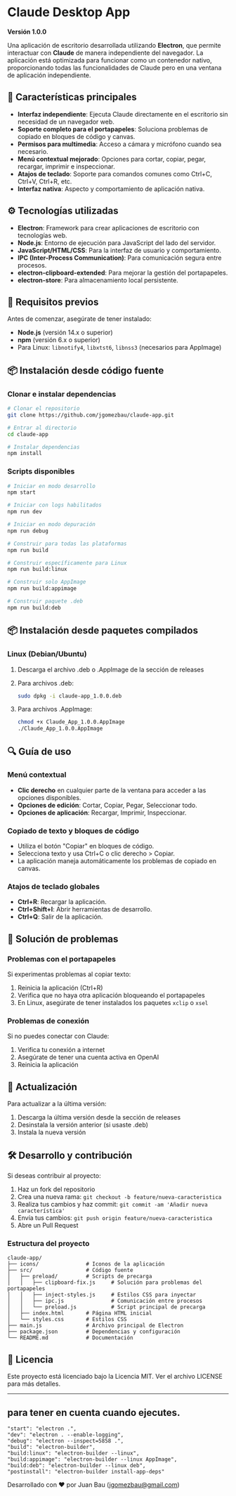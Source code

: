 # Claude Desktop App

**Versión 1.0.0**

Una aplicación de escritorio desarrollada utilizando **Electron**, que permite interactuar con **Claude** de manera independiente del navegador. La aplicación está optimizada para funcionar como un contenedor nativo, proporcionando todas las funcionalidades de Claude pero en una ventana de aplicación independiente.

## 🚀 Características principales

- **Interfaz independiente**: Ejecuta Claude directamente en el escritorio sin necesidad de un navegador web.
- **Soporte completo para el portapapeles**: Soluciona problemas de copiado en bloques de código y canvas.
- **Permisos para multimedia**: Acceso a cámara y micrófono cuando sea necesario.
- **Menú contextual mejorado**: Opciones para cortar, copiar, pegar, recargar, imprimir e inspeccionar.
- **Atajos de teclado**: Soporte para comandos comunes como Ctrl+C, Ctrl+V, Ctrl+R, etc.
- **Interfaz nativa**: Aspecto y comportamiento de aplicación nativa.

## ⚙️ Tecnologías utilizadas

- **Electron**: Framework para crear aplicaciones de escritorio con tecnologías web.
- **Node.js**: Entorno de ejecución para JavaScript del lado del servidor.
- **JavaScript/HTML/CSS**: Para la interfaz de usuario y comportamiento.
- **IPC (Inter-Process Communication)**: Para comunicación segura entre procesos.
- **electron-clipboard-extended**: Para mejorar la gestión del portapapeles.
- **electron-store**: Para almacenamiento local persistente.

## 🔧 Requisitos previos

Antes de comenzar, asegúrate de tener instalado:

- **Node.js** (versión 14.x o superior)
- **npm** (versión 6.x o superior)
- Para Linux: `libnotify4`, `libxtst6`, `libnss3` (necesarios para AppImage)

## 📦 Instalación desde código fuente

### Clonar e instalar dependencias

```bash
# Clonar el repositorio
git clone https://github.com/jgomezbau/claude-app.git

# Entrar al directorio
cd claude-app

# Instalar dependencias
npm install
```

### Scripts disponibles

```bash
# Iniciar en modo desarrollo
npm start

# Iniciar con logs habilitados
npm run dev

# Iniciar en modo depuración
npm run debug

# Construir para todas las plataformas
npm run build

# Construir específicamente para Linux
npm run build:linux

# Construir solo AppImage
npm run build:appimage

# Construir paquete .deb
npm run build:deb
```

## 📦 Instalación desde paquetes compilados

### Linux (Debian/Ubuntu)

1. Descarga el archivo .deb o .AppImage de la sección de releases
2. Para archivos .deb:
   ```bash
   sudo dpkg -i claude-app_1.0.0.deb
   ```

3. Para archivos .AppImage:
   ```bash
   chmod +x Claude_App_1.0.0.AppImage
   ./Claude_App_1.0.0.AppImage
   ```

## 🔍 Guía de uso

### Menú contextual
- **Clic derecho** en cualquier parte de la ventana para acceder a las opciones disponibles.
- **Opciones de edición**: Cortar, Copiar, Pegar, Seleccionar todo.
- **Opciones de aplicación**: Recargar, Imprimir, Inspeccionar.

### Copiado de texto y bloques de código
- Utiliza el botón "Copiar" en bloques de código.
- Selecciona texto y usa Ctrl+C o clic derecho > Copiar.
- La aplicación maneja automáticamente los problemas de copiado en canvas.

### Atajos de teclado globales
- **Ctrl+R**: Recargar la aplicación.
- **Ctrl+Shift+I**: Abrir herramientas de desarrollo.
- **Ctrl+Q**: Salir de la aplicación.

## 🧪 Solución de problemas

### Problemas con el portapapeles
Si experimentas problemas al copiar texto:
1. Reinicia la aplicación (Ctrl+R)
2. Verifica que no haya otra aplicación bloqueando el portapapeles
3. En Linux, asegúrate de tener instalados los paquetes `xclip` o `xsel`

### Problemas de conexión
Si no puedes conectar con Claude:
1. Verifica tu conexión a internet
2. Asegúrate de tener una cuenta activa en OpenAI
3. Reinicia la aplicación

## 🔄 Actualización

Para actualizar a la última versión:

1. Descarga la última versión desde la sección de releases
2. Desinstala la versión anterior (si usaste .deb)
3. Instala la nueva versión

## 🛠️ Desarrollo y contribución

Si deseas contribuir al proyecto:

1. Haz un fork del repositorio
2. Crea una nueva rama: `git checkout -b feature/nueva-caracteristica`
3. Realiza tus cambios y haz commit: `git commit -am 'Añadir nueva característica'`
4. Envía tus cambios: `git push origin feature/nueva-caracteristica`
5. Abre un Pull Request

### Estructura del proyecto

```
claude-app/
├── icons/               # Iconos de la aplicación
├── src/                 # Código fuente
│   ├── preload/         # Scripts de precarga
│   │   ├── clipboard-fix.js     # Solución para problemas del portapapeles
│   │   ├── inject-styles.js     # Estilos CSS para inyectar
│   │   ├── ipc.js               # Comunicación entre procesos
│   │   └── preload.js           # Script principal de precarga
│   ├── index.html       # Página HTML inicial
│   └── styles.css       # Estilos CSS
├── main.js              # Archivo principal de Electron
├── package.json         # Dependencias y configuración
└── README.md            # Documentación
```

## 📄 Licencia

Este proyecto está licenciado bajo la Licencia MIT. Ver el archivo LICENSE para más detalles.

---
## para tener en cuenta cuando ejecutes.
    "start": "electron .",
    "dev": "electron . --enable-logging",
    "debug": "electron --inspect=5858 .",
    "build": "electron-builder",
    "build:linux": "electron-builder --linux",
    "build:appimage": "electron-builder --linux AppImage",
    "build:deb": "electron-builder --linux deb",
    "postinstall": "electron-builder install-app-deps"


Desarrollado con ❤️ por Juan Bau (jgomezbau@gmail.com)